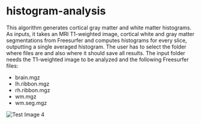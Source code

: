 # histogram-analysis

This algorithm generates cortical gray matter and white matter histograms. As inputs, it takes an MRI T1-weighted image, cortical white and gray matter segmentations from Freesurfer and computes histograms for every slice, outputting a single averaged histogram. The user has to select the folder where files are and also where it should save all results. The input folder needs the T1-weighted image to be analyzed and the following Freesurfer files:

* brain.mgz
* lh.ribbon.mgz
* rh.ribbon.mgz
* wm.mgz
* wm.seg.mgz

![Test Image 4](https://user-images.githubusercontent.com/32575426/65618667-ac430680-df8c-11e9-854e-10baf6caa33f.png)
